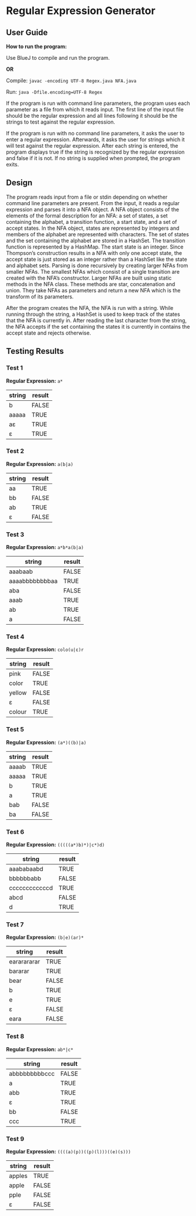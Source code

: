 # Regular Expression Generator

## User Guide

**How to run the program:**

Use BlueJ to compile and run the program.

**OR**

Compile: `javac -encoding UTF-8 Regex.java NFA.java`

Run: `java -Dfile.encoding=UTF-8 Regex`

If the program is run with command line parameters, the program uses each parameter as a file from which it reads input.  The first line of the input file should be the regular expression and all lines following it should be the strings to test against the regular expression.

If the program is run with no command line parameters, it asks the user to enter a regular expression.  Afterwards, it asks the user for strings which it will test against the regular expression.  After each string is entered, the program displays true if the string is recognized by the regular expression and false if it is not.  If no string is supplied when prompted, the program exits.

## Design

The program reads input from a file or stdin depending on whether command line parameters are present.  From the input, it reads a regular expression and parses it into a NFA object.  A NFA object consists of the elements of the formal description for an NFA: a set of states, a set containing the alphabet, a transition function, a start state, and a set of accept states.  In the NFA object, states are represented by integers and members of the alphabet are represented with characters.  The set of states and the set containing the alphabet are stored in a HashSet.  The transition function is represented by a HashMap.  The start state is an integer.  Since Thompson’s construction results in a NFA with only one accept state, the accept state is just stored as an integer rather than a HashSet like the state and alphabet sets.  Parsing is done recursively by creating larger NFAs from smaller NFAs.  The smallest NFAs which consist of a single transition are created with the NFA’s constructor.  Larger NFAs are built using static methods in the NFA class.  These methods are star, concatenation and union.  They take NFAs as parameters and return a new NFA which is the transform of its parameters. 

After the program creates the NFA, the NFA is run with a string.  While running through the string, a HashSet is used to keep track of the states that the NFA is currently in.  After reading the last character from the string, the NFA accepts if the set containing the states it is currently in contains the accept state and rejects otherwise.

 

## Testing Results

### Test 1

**Regular Expression:** `a*`

string  |   result
--------|----------
b       |   FALSE
aaaaa   |   TRUE
aε      |   TRUE
ε       |   TRUE

### Test 2

**Regular Expression:** `a(b|a)`

string  |   result
--------|----------
aa      |   TRUE
bb      |   FALSE
ab      |   TRUE
ε       |   FALSE

### Test 3

**Regular Expression:** `a*b*a(b|a)`

string          |   result
----------------|----------
aaabaab         |   FALSE
aaaabbbbbbbbaa  |   TRUE
aba             |   FALSE
aaab            |   TRUE
ab              |   TRUE
a               |   FALSE

### Test 4   

**Regular Expression:** `colo(u|ε)r`

string  |   result
--------|----------
pink    |   FALSE
color   |   TRUE
yellow  |    FALSE
ε       |   FALSE
colour  |   TRUE

### Test 5

**Regular Expression:** `(a*)((b)|a)`


string  |   result
--------|----------
aaaab   |   TRUE
aaaaa   |   TRUE
b       |   TRUE
a       |   TRUE
bab     |   FALSE
ba      |   FALSE

### Test 6

**Regular Expression:** `(((((a*)b)*)|c*)d)`


string          |   result
----------------|----------
aaababaabd      |   TRUE
bbbbbbabb       |   FALSE
ccccccccccccd   |   TRUE
abcd            |   FALSE
d               |   TRUE

### Test 7

**Regular Expression:** `(b|e)(ar)*`

string          |   result
----------------|----------
eararararar     |   TRUE
bararar         |   TRUE
bear            |   FALSE
b               |   TRUE
e               |   TRUE
ε               |   FALSE
eara            |   FALSE

### Test 8

**Regular Expression:** `ab*|c*`

string          |   result
----------------|----------
abbbbbbbbbccc   |   FALSE
a               |   TRUE
abb             |   TRUE
ε               |   TRUE
bb              |   FALSE
ccc             |   TRUE

### Test 9

**Regular Expression:** `((((a)(p))((p)(l)))((e)(s)))`


string  |   result
--------|----------
apples  |    TRUE
apple   |   FALSE
pple    |   FALSE
ε       |   FALSE

